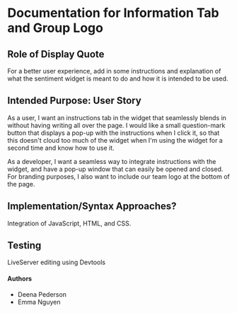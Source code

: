 # Documentation for Information Tab and Group Logo

## Role of Display Quote

For a better user experience, add in some instructions and explanation of what the sentiment widget is meant to do and how it is intended to be used.

## Intended Purpose: User Story

As a user, I want an instructions tab in the widget that seamlessly blends in without having writing all over the page. I would like a small question-mark button that displays a pop-up with the instructions when I click it, so that this doesn't cloud too much of the widget when I'm using the widget for a second time and know how to use it.

As a developer, I want a seamless way to integrate instructions with the widget, and have a pop-up window that can easily be opened and closed. For branding purposes, I also want to include our team logo at the bottom of the page.

## Implementation/Syntax Approaches?

Integration of JavaScript, HTML, and CSS.

## Testing

LiveServer editing using Devtools

#### Authors

- Deena Pederson
- Emma Nguyen
